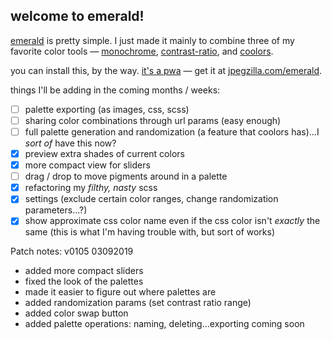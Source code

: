 ## welcome to emerald!

[emerald](https://jpegzilla.com/emerald) is pretty simple. I just made it mainly to combine three of my favorite color tools &mdash; [monochrome](https://monochrome.jxnblk.com/), [contrast-ratio](https://contrast-ratio.com/), and [coolors](https://coolors.co/app).

you can install this, by the way. [it's a pwa](https://en.wikipedia.org/wiki/Progressive_web_applications) &mdash; get it at [jpegzilla.com/emerald](https://jpegzilla.com/emerald).

things I'll be adding in the coming months / weeks:

- [ ] palette exporting (as images, css, scss)
- [ ] sharing color combinations through url params (easy enough)
- [ ] full palette generation and randomization (a feature that coolors has)...I *sort of* have this now?
- [x] preview extra shades of current colors
- [x] more compact view for sliders
- [ ] drag / drop to move pigments around in a palette
- [x] refactoring my *filthy, nasty* scss
- [x] settings (exclude certain color ranges, change randomization parameters...?)
- [x] show approximate css color name even if the css color isn't *exactly* the same (this is what I'm having trouble with, but sort of works)

Patch notes: v0105 03092019
- added more compact sliders
- fixed the look of the palettes
- made it easier to figure out where palettes are
- added randomization params (set contrast ratio range)
- added color swap button
- added palette operations: naming, deleting...exporting coming soon
